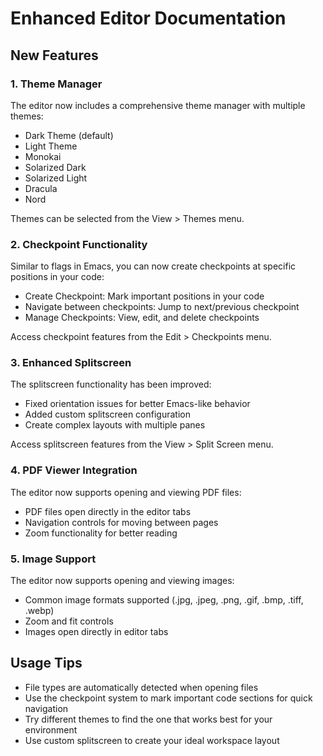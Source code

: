 # Enhanced Editor Documentation

## New Features

### 1. Theme Manager
The editor now includes a comprehensive theme manager with multiple themes:
- Dark Theme (default)
- Light Theme
- Monokai
- Solarized Dark
- Solarized Light
- Dracula
- Nord

Themes can be selected from the View > Themes menu.

### 2. Checkpoint Functionality
Similar to flags in Emacs, you can now create checkpoints at specific positions in your code:
- Create Checkpoint: Mark important positions in your code
- Navigate between checkpoints: Jump to next/previous checkpoint
- Manage Checkpoints: View, edit, and delete checkpoints

Access checkpoint features from the Edit > Checkpoints menu.

### 3. Enhanced Splitscreen
The splitscreen functionality has been improved:
- Fixed orientation issues for better Emacs-like behavior
- Added custom splitscreen configuration
- Create complex layouts with multiple panes

Access splitscreen features from the View > Split Screen menu.

### 4. PDF Viewer Integration
The editor now supports opening and viewing PDF files:
- PDF files open directly in the editor tabs
- Navigation controls for moving between pages
- Zoom functionality for better reading

### 5. Image Support
The editor now supports opening and viewing images:
- Common image formats supported (.jpg, .jpeg, .png, .gif, .bmp, .tiff, .webp)
- Zoom and fit controls
- Images open directly in editor tabs

## Usage Tips
- File types are automatically detected when opening files
- Use the checkpoint system to mark important code sections for quick navigation
- Try different themes to find the one that works best for your environment
- Use custom splitscreen to create your ideal workspace layout
